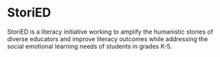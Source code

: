 # StoriED

StoriED is a literacy initiative working to amplify the humanistic stories of diverse educators and improve literacy outcomes while addressing the social emotional learning needs of students in grades K-5.
